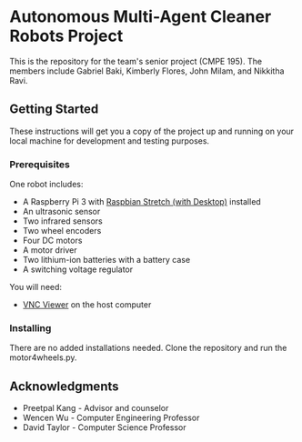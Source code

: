 # Autonomous Multi-Agent Cleaner Robots Project

This is the repository for the team's senior project (CMPE 195). The members include Gabriel Baki, Kimberly Flores, John Milam, and Nikkitha Ravi.

## Getting Started

These instructions will get you a copy of the project up and running on your local machine for development and testing purposes.

### Prerequisites

One robot includes:
* A Raspberry Pi 3 with [Raspbian Stretch (with Desktop)](https://www.raspberrypi.org/downloads/raspbian/) installed
* An ultrasonic sensor
* Two infrared sensors
* Two wheel encoders
* Four DC motors
* A motor driver
* Two lithium-ion batteries with a battery case
* A switching voltage regulator

You will need:
* [VNC Viewer](https://www.realvnc.com/en/connect/download/viewer/) on the host computer


### Installing

There are no added installations needed. Clone the repository and run the motor4wheels.py.


## Acknowledgments

* Preetpal Kang - Advisor and counselor
* Wencen Wu - Computer Engineering Professor
* David Taylor - Computer Science Professor
